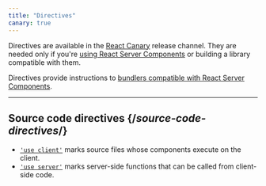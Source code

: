 ```yaml
---
title: "Directives"
canary: true
---
```


<Canary>

Directives are available in the [React Canary](https://react.dev/community/versioning-policy#canary-channel) release channel. They are needed only if you're [using React Server Components](/learn/start-a-new-react-project#bleeding-edge-react-frameworks) or building a library compatible with them.

</Canary>

<Intro>

Directives provide instructions to [bundlers compatible with React Server Components](/learn/start-a-new-react-project#bleeding-edge-react-frameworks).

</Intro>

---

## Source code directives {/*source-code-directives*/}

* [`'use client'`](/reference/react/use-client) marks source files whose components execute on the client.
* [`'use server'`](/reference/react/use-server) marks server-side functions that can be called from client-side code.